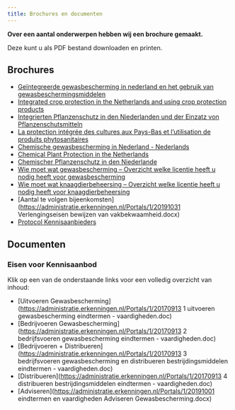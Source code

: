 ```yaml
---
title: Brochures en documenten
---
```


**Over een aantal onderwerpen hebben wij een brochure gemaakt.**

Deze kunt u als PDF bestand downloaden en printen.

## Brochures

- [Geïntegreerde gewasbescherming in nederland en het gebruik van gewasbeschermingsmiddelen](https://administratie.erkenningen.nl/Portals/1/Brochures/Folder_Licenties_gewasbescherming_ndls_a5.pdf)
- [Integrated crop protection in the Netherlands and using crop protection products](https://administratie.erkenningen.nl/Portals/1/Brochures/Folder_Licenties_gewasbescherming_engels_a5.pdf)
- [Integrierten Pflanzenschutz in den Niederlanden und der Einzatz von Pflanzenschutsmitteln](https://administratie.erkenningen.nl/Portals/1/Brochures/Folder_Licenties_gewasbescherming_Duits_a5.pdf)
- [La protection intégrée des cultures aux Pays-Bas et l’utilisation de produits phytosanitaires](https://administratie.erkenningen.nl/Portals/1/Brochures/Folder_Licenties_gewasbescherming_Frans_a5.pdf)
- [Chemische gewasbescherming in Nederland - Nederlands](https://administratie.erkenningen.nl/LinkClick.aspx?fileticket=K0CarsgSAaw%3d&tabid=152&portalid=1&mid=573)
- [Chemical Plant Protection in the Netherlands](https://administratie.erkenningen.nl/LinkClick.aspx?fileticket=Uaz4dH0cP3s%3d&tabid=152&portalid=1&mid=573)
- [Chemischer Pflanzenschutz in den Niederlande](https://administratie.erkenningen.nl/LinkClick.aspx?fileticket=UKG4qsg-m08%3d&tabid=152&portalid=1&mid=573)
- [Wie moet wat gewasbescherming – Overzicht welke licentie heeft u nodig heeft voor gewasbescherming](https://administratie.erkenningen.nl/LinkClick.aspx?fileticket=x-A1ZbfC7Wo%3d&tabid=152&portalid=1&mid=573)
- [Wie moet wat knaagdierbeheersing – Overzicht welke licentie heeft u nodig heeft voor knaagdierbeheersing](https://administratie.erkenningen.nl/LinkClick.aspx?fileticket=eFqRDAdU_H8%3d&tabid=152&portalid=1&mid=573)
- [Aantal te volgen bijeenkomsten](https://administratie.erkenningen.nl/Portals/1/20191031 Verlengingseisen bewijzen van vakbekwaamheid.docx)
- [Protocol Kennisaanbieders](https://administratie.erkenningen.nl/LinkClick.aspx?fileticket=Bc0JdtaMSKY%3d&tabid=152&portalid=1&mid=573)

## Documenten

### Eisen voor Kennisaanbod

Klik op een van de onderstaande links voor een volledig overzicht van inhoud:

- [Uitvoeren Gewasbescherming](https://administratie.erkenningen.nl/Portals/1/20170913 1 uitvoeren gewasbescherming eindtermen - vaardigheden.doc)
- [Bedrijvoeren Gewasbescherming](https://administratie.erkenningen.nl/Portals/1/20170913 2 bedrijfsvoeren gewasbescherming eindtermen - vaardigheden.doc)
- [Bedrijvoeren + Distribueren](https://administratie.erkenningen.nl/Portals/1/20170913 3 bedrijfsvoeren gewasbescherming en distribueren bestrijdingsmiddelen eindtermen - vaardigheden.doc)
- [Distribueren](https://administratie.erkenningen.nl/Portals/1/20170913 4 distribueren bestrijdingsmiddelen eindtermen - vaardigheden.doc)
- [Adviseren](https://administratie.erkenningen.nl/Portals/1/20191001 eindtermen en vaardigheden Adviseren Gewasbescherming.docx)
